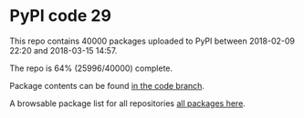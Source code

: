 # PyPI code 29

This repo contains 40000 packages uploaded to PyPI between 
2018-02-09 22:20 and 2018-03-15 14:57.

The repo is 64% (25996/40000) complete.

Package contents can be found [in the code branch](https://github.com/pypi-data/pypi-mirror-29/tree/code/packages).

A browsable package list for all repositories [all packages here](https://pypi-data.github.io/website/repositories/pypi-mirror-29).


